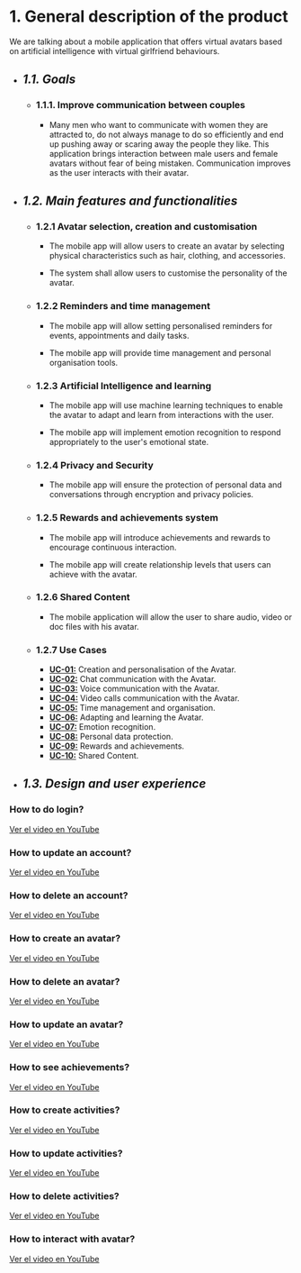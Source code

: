 
# 1. General description of the product

We are talking about a mobile application that offers virtual avatars based on artificial intelligence with virtual girlfriend behaviours.

- ## _1.1. Goals_

    - ### 1.1.1. Improve communication between couples 
    
        - Many men who want to communicate with women they are attracted to, do not always manage to do so efficiently and end up pushing away or scaring away the people they like. This application brings interaction between male users and female avatars without fear of being mistaken. Communication improves as the user interacts with their avatar. 

- ## _1.2. Main features and functionalities_

    - ### 1.2.1 Avatar selection, creation and customisation
        
        - The mobile app will allow users to create an avatar by selecting physical characteristics such as hair, clothing, and accessories.
        
        - The system shall allow users to customise the personality of the avatar.
       
    - ### 1.2.2 Reminders and time management

        - The mobile app will allow setting personalised reminders for events, appointments and daily tasks.

        - The mobile app will provide time management and personal organisation tools.

    - ### 1.2.3 Artificial Intelligence and learning

        - The mobile app will use machine learning techniques to enable the avatar to adapt and learn from interactions with the user.

        - The mobile app will implement emotion recognition to respond appropriately to the user's emotional state.

    - ### 1.2.4 Privacy and Security

        - The mobile app will ensure the protection of personal data and conversations through encryption and privacy policies.

    - ### 1.2.5 Rewards and achievements system

        - The mobile app will introduce achievements and rewards to encourage continuous interaction.
        
        - The mobile app will create relationship levels that users can achieve with the avatar.

    - ### 1.2.6 Shared Content

        - The mobile application will allow the user to share audio, video or doc files with his avatar.

    - ### 1.2.7 Use Cases

        - **[UC-01:](/03%20Documentation/06%20Use%20Cases.md)** Creation and personalisation of the Avatar.
        - **[UC-02:](/03%20Documentation/06%20Use%20Cases.md)** Chat communication with the Avatar.
        - **[UC-03:](/03%20Documentation/06%20Use%20Cases.md)** Voice communication with the Avatar.
        - **[UC-04:](/03%20Documentation/06%20Use%20Cases.md)** Video calls communication with the Avatar.
        - **[UC-05:](/03%20Documentation/06%20Use%20Cases.md)** Time management and organisation.
        - **[UC-06:](/03%20Documentation/06%20Use%20Cases.md)** Adapting and learning the Avatar.
        - **[UC-07:](/03%20Documentation/06%20Use%20Cases.md)** Emotion recognition.
        - **[UC-08:](/03%20Documentation/06%20Use%20Cases.md)** Personal data protection.
        - **[UC-09:](/03%20Documentation/06%20Use%20Cases.md)** Rewards and achievements.
        - **[UC-10:](/03%20Documentation/06%20Use%20Cases.md)** Shared Content.

- ## _1.3. Design and user experience_

### How to do login?

[Ver el video en YouTube](https://youtu.be/U6RBrZKUjzQ)

### How to update an account?

[Ver el video en YouTube](https://youtu.be/HYng4KUnir0)

### How to delete an account?

[Ver el video en YouTube](https://youtu.be/c0kTgeXtHgY)

### How to create an avatar?

[Ver el video en YouTube](https://youtu.be/FndfJTj6bJE)

### How to delete an avatar?

[Ver el video en YouTube](https://youtu.be/_-zWVbCMixM)

### How to update an avatar?

[Ver el video en YouTube](https://youtu.be/xgIYfsMp-kc)

### How to see achievements?

[Ver el video en YouTube](https://youtu.be/qNT2R1HdPwY)

### How to create activities?

[Ver el video en YouTube](https://youtu.be/sVLW1YlACbc)

### How to update activities?

[Ver el video en YouTube](https://youtu.be/FuHb6Zru6yg)

### How to delete activities?

[Ver el video en YouTube](https://youtu.be/pMkBKXFXz14)

### How to interact with avatar?

[Ver el video en YouTube](https://youtu.be/33D6Y2SfBQE)